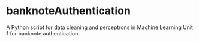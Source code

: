 # banknoteAuthentication

A Python script for data cleaning and perceptrons in Machine Learning Unit 1 for banknote authentication.
